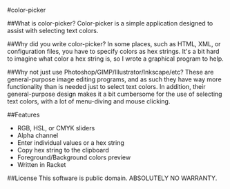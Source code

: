 #color-picker

##What is color-picker?
Color-picker is a simple application designed to assist with selecting text
colors.

##Why did you write color-picker?
In some places, such as HTML, XML, or configuration files, you have to specify
colors as hex strings. It's a bit hard to imagine what color a hex string is,
so I wrote a graphical program to help.

##Why not just use Photoshop/GIMP/Illustrator/Inkscape/etc?
These are general-purpose image editing programs, and as such they have way
more functionality than is needed just to select text colors. In addition,
their general-purpose design makes it a bit cumbersome for the use of
selecting text colors, with a lot of menu-diving and mouse clicking.

##Features
* RGB, HSL, or CMYK sliders
* Alpha channel
* Enter individual values or a hex string
* Copy hex string to the clipboard
* Foreground/Background colors preview
* Written in Racket

##License
This software is public domain. ABSOLUTELY NO WARRANTY.
